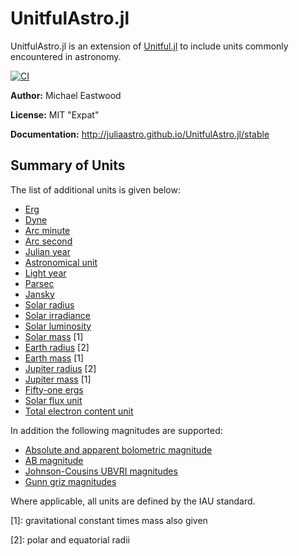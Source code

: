 # UnitfulAstro.jl

UnitfulAstro.jl is an extension of [Unitful.jl](https://github.com/PainterQubits/Unitful.jl) to include
units commonly encountered in astronomy.

[![CI](https://github.com/JuliaAstro/UnitfulAstro.jl/actions/workflows/ci.yml/badge.svg)](https://github.com/JuliaAstro/UnitfulAstro.jl/actions/workflows/ci.yml)

**Author:** Michael Eastwood

**License:** MIT "Expat"

**Documentation:** http://juliaastro.github.io/UnitfulAstro.jl/stable

## Summary of Units

The list of additional units is given below:

* [Erg](https://en.wikipedia.org/wiki/Erg)
* [Dyne](https://en.wikipedia.org/wiki/Dyne)
* [Arc minute](https://en.wikipedia.org/wiki/Minute_and_second_of_arc)
* [Arc second](https://en.wikipedia.org/wiki/Minute_and_second_of_arc)
* [Julian year](https://en.wikipedia.org/wiki/Julian_year_%28astronomy%29)
* [Astronomical unit](https://en.wikipedia.org/wiki/Astronomical_unit)
* [Light year](https://en.wikipedia.org/wiki/Light-year)
* [Parsec](https://en.wikipedia.org/wiki/Parsec)
* [Jansky](https://en.wikipedia.org/wiki/Jansky)
* [Solar radius](https://en.wikipedia.org/wiki/Solar_radius)
* [Solar irradiance](https://en.wikipedia.org/wiki/Solar_irradiance)
* [Solar luminosity](https://en.wikipedia.org/wiki/Solar_luminosity)
* [Solar mass](https://en.wikipedia.org/wiki/Solar_mass) [1]
* [Earth radius](https://en.wikipedia.org/wiki/Earth_radius) [2]
* [Earth mass](https://en.wikipedia.org/wiki/Earth_mass) [1]
* [Jupiter radius](https://en.wikipedia.org/wiki/Jupiter_radius) [2]
* [Jupiter mass](https://en.wikipedia.org/wiki/Jupiter_mass) [1]
* [Fifty-one ergs](https://en.wikipedia.org/wiki/Foe_%28unit%29)
* [Solar flux unit](https://en.wikipedia.org/wiki/Solar_flux_unit)
* [Total electron content unit](http://www.swpc.noaa.gov/phenomena/total-electron-content)

In addition the following magnitudes are supported:

* [Absolute and apparent bolometric magnitude](https://en.wikipedia.org/wiki/Absolute_magnitude#Bolometric_magnitude)
* [AB magnitude](https://en.wikipedia.org/wiki/AB_magnitude)
* [Johnson-Cousins UBVRI magnitudes](https://en.wikipedia.org/wiki/UBV_photometric_system)
* [Gunn griz magnitudes](https://www.cfa.harvard.edu/~dfabricant/huchra/ay145/mags.html#definitions)

Where applicable, all units are defined by the IAU standard.

[1]: gravitational constant times mass also given

[2]: polar and equatorial radii
